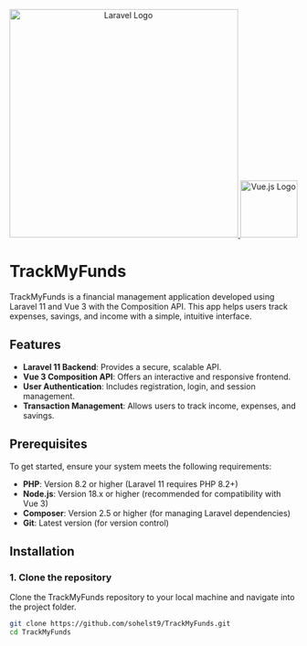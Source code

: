 <p align="center">
    <a href="https://laravel.com" target="_blank">
        <img src="https://raw.githubusercontent.com/laravel/art/master/logo-lockup/5%20SVG/2%20CMYK/1%20Full%20Color/laravel-logolockup-cmyk-red.svg" width="400" alt="Laravel Logo">
    </a>
    <a href="https://vuejs.org" target="_blank">
        <img src="https://upload.wikimedia.org/wikipedia/commons/9/95/Vue.js_Logo_2.svg" width="100" alt="Vue.js Logo">
    </a>
</p>

# TrackMyFunds

TrackMyFunds is a financial management application developed using Laravel 11 and Vue 3 with the Composition API. This app helps users track expenses, savings, and income with a simple, intuitive interface.

## Features
- **Laravel 11 Backend**: Provides a secure, scalable API.
- **Vue 3 Composition API**: Offers an interactive and responsive frontend.
- **User Authentication**: Includes registration, login, and session management.
- **Transaction Management**: Allows users to track income, expenses, and savings.

## Prerequisites
To get started, ensure your system meets the following requirements:

- **PHP**: Version 8.2 or higher (Laravel 11 requires PHP 8.2+)
- **Node.js**: Version 18.x or higher (recommended for compatibility with Vue 3)
- **Composer**: Version 2.5 or higher (for managing Laravel dependencies)
- **Git**: Latest version (for version control)

## Installation

### 1. Clone the repository
Clone the TrackMyFunds repository to your local machine and navigate into the project folder.

```bash
git clone https://github.com/sohelst9/TrackMyFunds.git
cd TrackMyFunds


